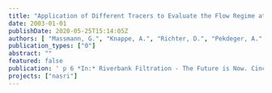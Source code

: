```yaml
---
title: "Application of Different Tracers to Evaluate the Flow Regime at Riverbank Filtration Sites in Berlin, Germany"
date: 2003-01-01
publishDate: 2020-05-25T15:14:05Z
authors: [ "Massmann, G.", "Knappe, A.", "Richter, D.", "Pekdeger, A." ]
publication_types: ["0"]
abstract: ""
featured: false
publication: ' p 6 *In:* Riverbank Filtration - The Future is Now. Cincinnati Ohio, USA. 16. - 19.9.2003'
projects: ["nasri"]
---
```


